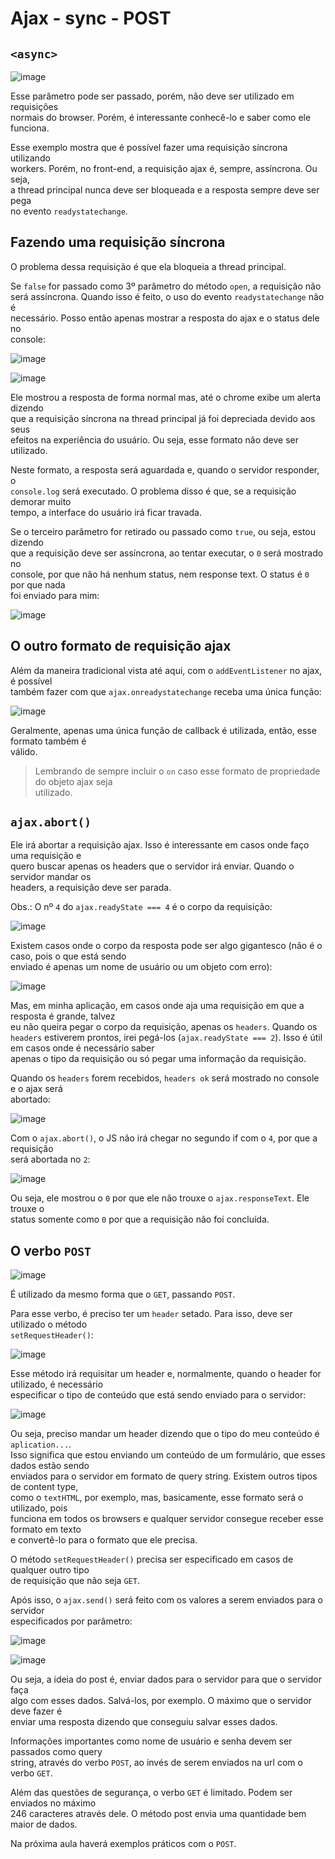 # Ajax - sync - POST 

## `<async>` 
![image](https://user-images.githubusercontent.com/29297788/33270832-82e4015a-d36c-11e7-8877-d931ebb87488.png)

Esse parâmetro pode ser passado, porém, não deve ser utilizado em requisições  
normais do browser. Porém, é interessante conhecê-lo e saber como ele funciona.  

Esse exemplo mostra que é possível fazer uma requisição síncrona utilizando  
workers. Porém, no front-end, a requisição ajax é, sempre, assíncrona. Ou seja,  
a thread principal nunca deve ser bloqueada e a resposta sempre deve ser pega  
no evento `readystatechange`.  

## Fazendo uma requisição síncrona 
O problema dessa requisição é que ela bloqueia a thread principal.  

Se `false` for passado como 3º parâmetro do método `open`, a requisição não  
será assíncrona. Quando isso é feito, o uso do evento `readystatechange` não é  
necessário. Posso então apenas mostrar a resposta do ajax e o status dele no  
console:  

![image](https://user-images.githubusercontent.com/29297788/33271320-1013eb5c-d36e-11e7-86e1-8d9942fc1c8c.png)

![image](https://user-images.githubusercontent.com/29297788/33271356-261f0440-d36e-11e7-87e6-7e31a4076ae5.png)

Ele mostrou a resposta de forma normal mas, até o chrome exibe um alerta dizendo  
que a requisição síncrona na thread principal já foi depreciada devido aos seus  
efeitos na experiência do usuário. Ou seja, esse formato não deve ser utilizado.  

Neste formato, a resposta será aguardada e, quando o servidor responder, o  
`console.log` será executado. O problema disso é que, se a requisição demorar muito  
tempo, a interface do usuário irá ficar travada.  

Se o terceiro parâmetro for retirado ou passado como `true`, ou seja, estou dizendo  
que a requisição deve ser assíncrona, ao tentar executar, o `0` será mostrado no  
console, por que não há nenhum status, nem response text. O status é `0` por que nada  
foi enviado para mim:  

![image](https://user-images.githubusercontent.com/29297788/33271512-9ac34dd8-d36e-11e7-9fc1-8601f25882d8.png)

## O outro formato de requisição ajax 
Além da maneira tradicional vista até aqui, com o `addEventListener` no ajax, é possível  
também fazer com que `ajax.onreadystatechange` receba uma única função:  

![image](https://user-images.githubusercontent.com/29297788/33271901-aedfdf38-d36f-11e7-856b-918b4bbee4d6.png)

Geralmente, apenas uma única função de callback é utilizada, então, esse formato também é  
válido.  

> Lembrando de sempre incluir o `on` caso esse formato de propriedade do objeto ajax seja  
utilizado. 

## `ajax.abort()` 
Ele irá abortar a requisição ajax. Isso é interessante em casos onde faço uma requisição e  
quero buscar apenas os headers que o servidor irá enviar. Quando o servidor mandar os  
headers, a requisição deve ser parada.  

Obs.: O nº `4` do `ajax.readyState === 4` é o corpo da requisição:  

![image](https://user-images.githubusercontent.com/29297788/33272605-ca9aad32-d371-11e7-9002-0092925d3fa1.png)

Existem casos onde o corpo da resposta pode ser algo gigantesco (não é o caso, pois o que está sendo  
enviado é apenas um nome de usuário ou um objeto com erro): 

![image](https://user-images.githubusercontent.com/29297788/33272683-0621011c-d372-11e7-9842-7a017913412d.png)

Mas, em minha aplicação, em casos onde aja uma requisição em que a resposta é grande, talvez  
eu não queira pegar o corpo da requisição, apenas os `headers`. Quando os `headers` estiverem 
prontos, irei pegá-los (`ajax.readyState === 2`). Isso é útil em casos onde é necessário saber  
apenas o tipo da requisição ou só pegar uma informação da requisição.  

Quando os `headers` forem recebidos, `headers ok` será mostrado no console e o ajax será  
abortado:  

![image](https://user-images.githubusercontent.com/29297788/33272861-ac1c9928-d372-11e7-93cf-e18aa13e119f.png)

Com o `ajax.abort()`, o JS não irá chegar no segundo if com o `4`, por que a requisição  
será abortada no `2`:  

![image](https://user-images.githubusercontent.com/29297788/33272948-f1101f64-d372-11e7-8a0d-b4becb1f8ca4.png)

Ou seja, ele mostrou o `0` por que ele não trouxe o `ajax.responseText`. Ele trouxe o  
status somente como `0` por que a requisição não foi concluída. 

## O verbo `POST` 

![image](https://user-images.githubusercontent.com/29297788/33273046-3fd0eec6-d373-11e7-9a5e-95e8f60560e2.png)

É utilizado da mesmo forma que o `GET`, passando `POST`.  

Para esse verbo, é preciso ter um `header` setado. Para isso, deve ser utilizado o método  
`setRequestHeader()`:  

![image](https://user-images.githubusercontent.com/29297788/33273106-6eb00808-d373-11e7-8842-9c06a4d49ea9.png)

Esse método irá requisitar um header e, normalmente, quando o header for utilizado, é necessário  
especificar o tipo de conteúdo que está sendo enviado para o servidor:  

![image](https://user-images.githubusercontent.com/29297788/33273186-afb97c26-d373-11e7-8bc6-5894270d926c.png)

Ou seja, preciso mandar um header dizendo que o tipo do meu conteúdo é `aplication...`.  
Isso significa que estou enviando um conteúdo de um formulário, que esses dados estão sendo  
enviados para o servidor em formato de query string. Existem outros tipos de content type,  
como o `textHTML`, por exemplo, mas, basicamente, esse formato será o utilizado, pois  
funciona em todos os browsers e qualquer servidor consegue receber esse formato em texto  
e convertê-lo para o formato que ele precisa.  

O método `setRequestHeader()` precisa ser especificado em casos de qualquer outro tipo  
de requisição que não seja `GET`. 

Após isso, o `ajax.send()` será feito com os valores a serem enviados para o servidor  
especificados por parâmetro:  

![image](https://user-images.githubusercontent.com/29297788/33273470-88fb3c7c-d374-11e7-871b-267cbebe0252.png)

![image](https://user-images.githubusercontent.com/29297788/33273571-d6dc9a08-d374-11e7-900c-7fe6d219505c.png)

Ou seja, a ideia do post é, enviar dados para o servidor para que o servidor faça  
algo com esses dados. Salvá-los, por exemplo. O máximo que o servidor deve fazer é  
enviar uma resposta dizendo que conseguiu salvar esses dados.  

Informações importantes como nome de usuário e senha devem ser passados como query  
string, através do verbo `POST`, ao invés de serem enviados na url com o verbo `GET`.  

Além das questões de segurança, o verbo `GET` é limitado. Podem ser enviados no máximo  
246 caracteres através dele. O método post envia uma quantidade bem maior de dados.  

Na próxima aula haverá exemplos práticos com o `POST`.
